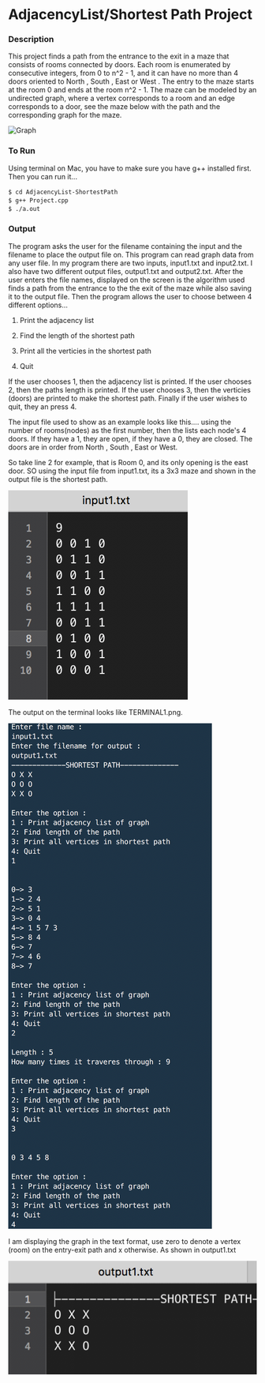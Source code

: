 # AdjacencyList/Shortest Path Project

### Description 

This project finds a path from the entrance to the exit in a maze that consists of rooms connected by doors. Each room is enumerated by consecutive integers, from 0 to n^2 - 1, and it can have no more than 4 doors oriented to North , South , East  or West . The entry to the maze starts at the room 0 and ends at the room n^2 - 1. The maze can be modeled by an undirected graph, where a vertex corresponds to a room and an edge corresponds to a door, see the maze below with the path and the corresponding graph for the maze.

![Graph](https://github.com/azamzow/AdjacencyList-ShorttestPath/blob/master/Graph.png?raw=true)


### To Run

Using terminal on Mac, you have to make sure you have g++ installed first. Then you can run it...

```sh
$ cd AdjacencyList-ShortestPath
$ g++ Project.cpp
$ ./a.out
```

### Output

The program asks the user for the filename containing the input and the filename to place the output file on.  This program can read graph data from any user file. In my program there are two inputs, input1.txt and input2.txt. I also have two different output files, output1.txt and output2.txt. After the user enters the file names, displayed on the screen is the algorithm used finds a path from the entrance to the the exit of the maze while also saving it to the output file. Then the program allows the user to choose between 4 different options...

1) Print the adjacency list

2) Find the length of the shortest path

3) Print all the verticies in the shortest path

4) Quit

If the user chooses 1, then the adjacency list is printed. If the user chooses 2, then the paths length is printed. If the user chooses 3, then the verticies (doors) are printed to make the shortest path. Finally if the user wishes to quit, they an press 4. 

The input file used to show as an example looks like this…. using the number of rooms(nodes) as the first number, then the lists each node's 4 doors. If they have a 1, they are open, if they have a 0, they are closed. The doors are in order from North , South , East  or West. 

So take line 2 for example, that is Room 0, and its only opening is the east door. SO using the input file from  input1.txt, its a 3x3 maze and shown in the output file is the shortest path.

![OUTPUTinput1](https://github.com/azamzow/AdjacencyList-ShortestPath/blob/master/OUTPUTinput1.png?raw=true)

The output on the terminal looks like TERMINAL1.png.

![TERMINAL1](https://github.com/azamzow/AdjacencyList-ShortestPath/blob/master/TERMINAL1.png?raw=true)

I am displaying the graph in the text format, use zero to denote a vertex (room) on the entry-exit path and x otherwise. As shown in output1.txt

![OUTPUToutput1](https://github.com/azamzow/AdjacencyList-ShortestPath/blob/master/OUTPUToutput1.png?raw=true)
